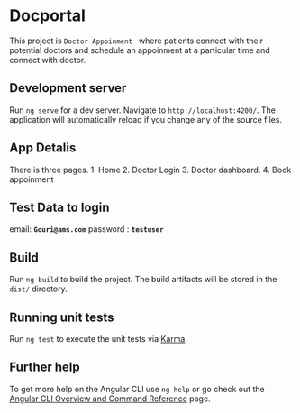 # Docportal

This project is `Doctor Appoinment ` where patients connect with their potential doctors and schedule an appoinment at a particular time and connect with doctor.


## Development server

Run `ng serve` for a dev server. Navigate to `http://localhost:4200/`. The application will automatically reload if you change any of the source files.

## App Detalis

There is three pages.
    1. Home
    2. Doctor Login
    3. Doctor dashboard.
    4. Book appoinment 

## Test Data to login

email: **`Gouri@ams.com`**
password : **`testuser`**


## Build

Run `ng build` to build the project. The build artifacts will be stored in the `dist/` directory.

## Running unit tests

Run `ng test` to execute the unit tests via [Karma](https://karma-runner.github.io).


## Further help

To get more help on the Angular CLI use `ng help` or go check out the [Angular CLI Overview and Command Reference](https://angular.io/cli) page.
